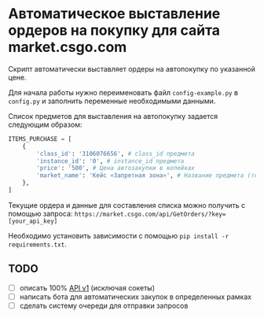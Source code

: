 # Автоматическое выставление ордеров на покупку для сайта market.csgo.com

Скрипт автоматически выставляет ордеры на автопокупку по указанной цене.

Для начала работы нужно переименовать файл `config-example.py` в `config.py`
и заполнить переменные необходимыми данными.

Список предметов для выставления на автопокупку задается следующим образом:
```python
ITEMS_PURCHASE = [
    {
        'class_id': '3106076656', # class_id предмета
        'instance_id': '0', # instance_id предмета
        'price': '500', # Цена автозакупки в копейках
        'market_name': 'Кейс «Запретная зона»', # Название предмета (только для логов)
    },
]
```

Текущие ордера и данные для составления списка можно получить с помощью запроса: `https://market.csgo.com/api/GetOrders/?key=[your_api_key]`

Необходимо установить зависимости с помощью `pip install -r requirements.txt`.

## TODO

- [ ] описать 100% [API v1](https://market.csgo.com/docs) (исключая сокеты)
- [ ] написать бота для автоматических закупок в определенных рамках
- [ ] сделать систему очереди для отправки запросов
